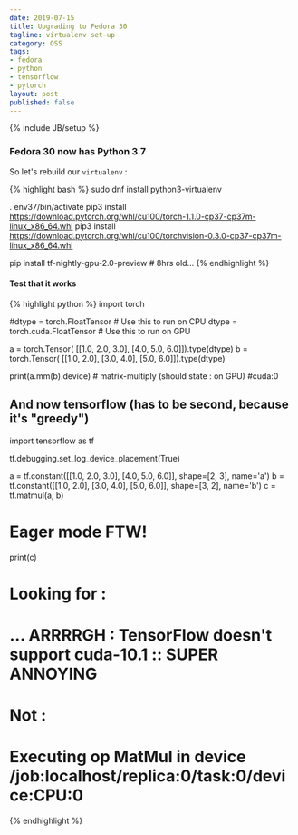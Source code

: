 ```yaml
---
date: 2019-07-15
title: Upgrading to Fedora 30
tagline: virtualenv set-up
category: OSS
tags:
- fedora
- python
- tensorflow
- pytorch
layout: post
published: false
---
```

{% include JB/setup %}

### Fedora 30 now has Python 3.7

So let's rebuild our `virtualenv` : 

{% highlight bash %}
sudo dnf install python3-virtualenv

. env37/bin/activate
pip3 install https://download.pytorch.org/whl/cu100/torch-1.1.0-cp37-cp37m-linux_x86_64.whl
pip3 install https://download.pytorch.org/whl/cu100/torchvision-0.3.0-cp37-cp37m-linux_x86_64.whl

pip install tf-nightly-gpu-2.0-preview  # 8hrs old...
{% endhighlight %}


#### Test that it works

{% highlight python %}
import torch

#dtype = torch.FloatTensor  # Use this to run on CPU
dtype = torch.cuda.FloatTensor # Use this to run on GPU

a = torch.Tensor( [[1.0, 2.0, 3.0], [4.0, 5.0, 6.0]]).type(dtype)
b = torch.Tensor( [[1.0, 2.0], [3.0, 4.0], [5.0, 6.0]]).type(dtype)

print(a.mm(b).device)  # matrix-multiply (should state : on GPU)
#cuda:0

## And now tensorflow (has to be second, because it's "greedy")
import tensorflow as tf

tf.debugging.set_log_device_placement(True)

a = tf.constant([[1.0, 2.0, 3.0], [4.0, 5.0, 6.0]], shape=[2, 3], name='a')
b = tf.constant([[1.0, 2.0], [3.0, 4.0], [5.0, 6.0]], shape=[3, 2], name='b')
c = tf.matmul(a, b)

# Eager mode FTW!
print(c)

# Looking for :
#   ... ARRRRGH : TensorFlow doesn't support cuda-10.1 :: SUPER ANNOYING
# Not :
#   Executing op MatMul in device /job:localhost/replica:0/task:0/device:CPU:0



{% endhighlight %}
